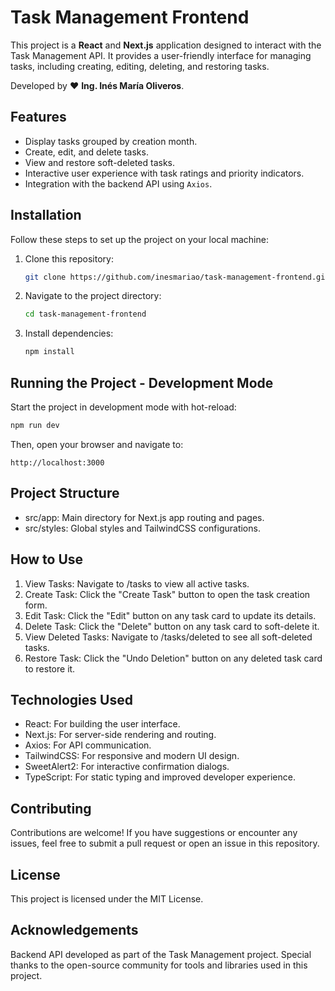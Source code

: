 # Task Management Frontend

This project is a **React** and **Next.js** application designed to interact with the Task Management API. It provides a user-friendly interface for managing tasks, including creating, editing, deleting, and restoring tasks.

Developed by ❤️ **Ing. Inés María Oliveros**.

## Features

- Display tasks grouped by creation month.
- Create, edit, and delete tasks.
- View and restore soft-deleted tasks.
- Interactive user experience with task ratings and priority indicators.
- Integration with the backend API using `Axios`.

## Installation

Follow these steps to set up the project on your local machine:

1. Clone this repository:

   ```bash
   git clone https://github.com/inesmariao/task-management-frontend.git
   ```
2. Navigate to the project directory:

   ```bash
   cd task-management-frontend
   ```

3. Install dependencies:
   ```bash
   npm install
   ```

## Running the Project - Development Mode

Start the project in development mode with hot-reload:

   ```bash
   npm run dev
   ```
Then, open your browser and navigate to:

   ```plaintext
   http://localhost:3000
   ```

## Project Structure

- src/app: Main directory for Next.js app routing and pages.
- src/styles: Global styles and TailwindCSS configurations.

## How to Use

1. View Tasks: Navigate to /tasks to view all active tasks.
2. Create Task: Click the "Create Task" button to open the task creation form.
3. Edit Task: Click the "Edit" button on any task card to update its details.
4. Delete Task: Click the "Delete" button on any task card to soft-delete it.
5. View Deleted Tasks: Navigate to /tasks/deleted to see all soft-deleted tasks.
6. Restore Task: Click the "Undo Deletion" button on any deleted task card to restore it.

## Technologies Used

- React: For building the user interface.
- Next.js: For server-side rendering and routing.
- Axios: For API communication.
- TailwindCSS: For responsive and modern UI design.
- SweetAlert2: For interactive confirmation dialogs.
- TypeScript: For static typing and improved developer experience.

## Contributing

Contributions are welcome! If you have suggestions or encounter any issues, feel free to submit a pull request or open an issue in this repository.

## License

This project is licensed under the MIT License.

## Acknowledgements

Backend API developed as part of the Task Management project.
Special thanks to the open-source community for tools and libraries used in this project.